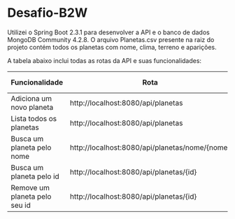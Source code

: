 # Desafio-B2W
Utilizei o Spring Boot 2.3.1 para desenvolver a API e o banco de dados MongoDB Community 4.2.8. O arquivo Planetas.csv presente na raiz do projeto contém todos os planetas com nome, clima, terreno e aparições. 

A tabela abaixo inclui todas as rotas da API e suas funcionalidades:

|Funcionalidade                     |Rota                                           |Método HTTP |
|-----------------------------------|-----------------------------------------------|------------|
|Adiciona um novo planeta           |http://localhost:8080/api/planetas             |POST        |
|Lista todos os planetas            |http://localhost:8080/api/planetas             |GET         |
|Busca um planeta pelo nome         |http://localhost:8080/api/planetas/nome/{nome} |GET         |
|Busca um planeta pelo id           |http://localhost:8080/api/planetas/{id}        |GET         |
|Remove um planeta pelo seu id      |http://localhost:8080/api/planetas/{id}        |DELETE      |
